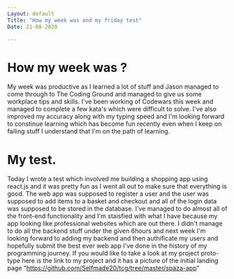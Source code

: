 ```yaml
---
Layout: default
Title: "How my week was and my friday test"
Date: 21-08-2020

---
```


# How my week was ?

My week was productive as I learned a lot of stuff and Jason managed to come through to The Coding Ground and managed to give us some workplace tips and skills. I've been working of Codewars this week and managed to complete a few kata's which were difficult to solve. I've also improved my accuracy along with my typing speed and I'm looking forward to constinue learning which has become fun recently even when I keep on failing stuff I understand that I'm on the path of learning.

# My test.

Today I wrote a test which involved me building a shopping app using react.js and it was pretty fun as I went all out to make sure that everything is good. The web app was supposed to register a user and the user was supposed to add items to a basket and checkout and all of the login data was supposed to be stored in the database. I've managed to do almost all of the front-end functionality and I'm staisfied with what I have because my app looking like professional websites which are out there. I didn't manage to do all the backend stuff under the given 6hours and next week I'm looking forward to adding my backend and then authificate my users and hopefully submit the best ever web app I've done in the history of my programming journey. If you would like to take a look at my project proto-type here is the link to my project and it has a picture of the initial landing page "https://github.com/Selfmade20/tcg/tree/master/spaza-app"